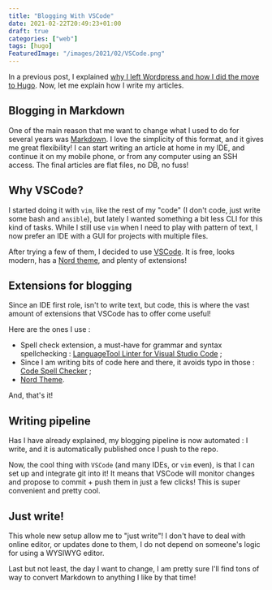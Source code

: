 ```yaml
---
title: "Blogging With VSCode"
date: 2021-02-22T20:49:23+01:00
draft: true
categories: ["web"]
tags: [hugo]
FeaturedImage: "/images/2021/02/VSCode.png"
---
```

In a previous post, I explained [why I left Wordpress and how I did the move to Hugo](https://www.masoopy.com/going-from-wordpress-to-hugo-and-github-actions/). Now, let me explain how I write my articles.

## Blogging in Markdown
One of the main reason that me want to change what I used to do for several years was [Markdown](https://daringfireball.net/projects/markdown/). I love the simplicity of this format, and it gives me great flexibility! I can start writing an article at home in my IDE, and continue it on my mobile phone, or from any computer using an SSH access. The final articles are flat files, no DB, no fuss!

## Why VSCode?
I started doing it with `vim`, like the rest of my "code" (I don't code, just write some bash and `ansible`), but lately I wanted something a bit less CLI for this kind of tasks. While I still use `vim` when I need to play with pattern of text, I now prefer an IDE with a GUI for projects with multiple files.

After trying a few of them, I decided to use [VSCode](https://code.visualstudio.com/). It is free, looks modern, has a [Nord theme](https://www.nordtheme.com/), and plenty of extensions!

## Extensions for blogging
Since an IDE first role, isn't to write text, but code, this is where the vast amount of extensions that VSCode has to offer come useful!

Here are the ones I use :

* Spell check extension, a must-have for grammar and syntax spellchecking : [LanguageTool Linter for Visual Studio Code](https://github.com/davidlday/vscode-languagetool-linter) ;
* Since I am writing bits of code here and there, it avoids typo in those : [Code Spell Checker](https://marketplace.visualstudio.com/items?itemName=streetsidesoftware.code-spell-checker) ;
* [Nord Theme](https://github.com/arcticicestudio/nord-visual-studio-code).

And, that's it!

## Writing pipeline
Has I have already explained, my blogging pipeline is now automated : I write, and it is automatically published once I push to the repo.

Now, the cool thing with `VSCode` (and many IDEs, or `vim` even), is that I can set up and integrate git into it! It means that VSCode will monitor changes and propose to commit + push them in just a few clicks! This is super convenient and pretty cool.

## Just write!
This whole new setup allow me to "just write"! I don't have to deal with online editor, or updates done to them, I do not depend on someone's logic for using a WYSIWYG editor.

Last but not least, the day I want to change, I am pretty sure I'll find tons of way to convert Markdown to anything I like by that time!
